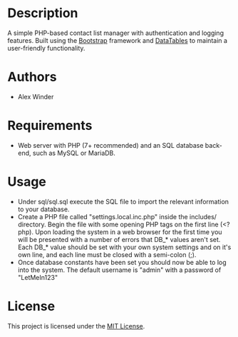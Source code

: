 # Description

A simple PHP-based contact list manager with authentication and logging features. Built using the [Bootstrap](https://getbootstrap.com/) framework and [DataTables](https://datatables.net/) to maintain a user-friendly functionality.

# Authors

* Alex Winder 

# Requirements

* Web server with PHP (7+ recommended) and an SQL database back-end, such as MySQL or MariaDB.

# Usage

- Under sql/sql.sql execute the SQL file to import the relevant information to your database.
- Create a PHP file called "settings.local.inc.php" inside the includes/ directory. Begin the file with some opening PHP tags on the first line (<?php). Upon loading the system in a web browser for the first time you will be presented with a number of errors that DB_* values aren't set. Each DB_* value should be set with your own system settings and on it's own line, and each line must be closed with a semi-colon (;).
- Once database constants have been set you should now be able to log into the system. The default username is "admin" with a password of "LetMeIn123"

# License

This project is licensed under the [MIT License](LICENSE.md).